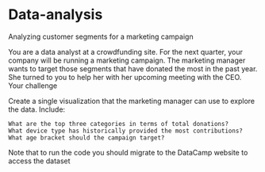 # Data-analysis

Analyzing customer segments for a marketing campaign

You are a data analyst at a crowdfunding site. For the next quarter, your company will be running a marketing campaign. The marketing manager wants to target those segments that have donated the most in the past year. She turned to you to help her with her upcoming meeting with the CEO.
Your challenge

Create a single visualization that the marketing manager can use to explore the data. Include:

    What are the top three categories in terms of total donations?
    What device type has historically provided the most contributions?
    What age bracket should the campaign target?


Note that to run the code you should migrate to the DataCamp website  to access the dataset
